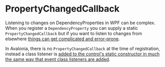 # PropertyChangedCallback

Listening to changes on DependencyProperties in WPF can be complex. When you register a `DependencyProperty` you can supply a static `PropertyChangedCallback` but if you want to listen to changes from elsewhere [things can get complicated and error-prone](http://stackoverflow.com/questions/23682232).

In Avalonia, there is no `PropertyChangedCallback` at the time of registration, instead a class listener is [added to the control's static constructor in much the same way that event class listeners are added](http://avaloniaui.net/docs/binding/binding-from-code#subscribing-to-a-property-on-any-object).

